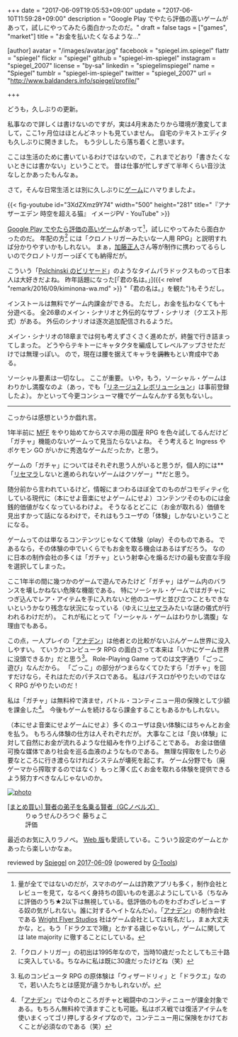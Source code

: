 +++
date = "2017-06-09T19:05:53+09:00"
update = "2017-06-10T11:59:28+09:00"
description = "Google Play でやたら評価の高いゲームがあって，試しにやってみたら面白かったのだ。"
draft = false
tags = ["games", "market"]
title = "お金を払いたくなるような..."

[author]
  avatar = "/images/avatar.jpg"
  facebook = "spiegel.im.spiegel"
  flattr = "spiegel"
  flickr = "spiegel"
  github = "spiegel-im-spiegel"
  instagram = "spiegel_2007"
  license = "by-sa"
  linkedin = "spiegelimspiegel"
  name = "Spiegel"
  tumblr = "spiegel-im-spiegel"
  twitter = "spiegel_2007"
  url = "http://www.baldanders.info/spiegel/profile/"

+++

どうも，久しぶりの更新。

私事なので詳しくは書けないのですが，実は4月末あたりから環境が激変してまして，ここ1ヶ月位はほとんどネットも見ていません。
自宅のテキストエディタも久しぶりに開きました。
もう少ししたら落ち着くと思います。

ここは生活のために書いているわけではないので，これまでどおり「書きたくないときには書かない」ということで。
昔は仕事が忙しすぎて半年くらい音沙汰なしとかあったもんなぁ。

さて，そんな日常生活とは別に久しぶりに[ゲーム](https://another-eden.jp/ "アナザーエデン 時空を超える猫（アナデン）")にハマりましたよ。

{{< fig-youtube id="3XdZXmz9Y74" width="500" height="281" title="『アナザーエデン 時空を超える猫』 イメージPV - YouTube" >}}

[Google Play でやたら評価の高いゲーム](https://play.google.com/store/apps/details?id=net.wrightflyer.anothereden "アナザーエデン 時空を超える猫 - Google Play")があって[^dl]，試しにやってみたら面白かったのだ。
年配の方[^age] には「クロノトリガーみたいな一人用 RPG」と説明すれば分かりやすいかもしれない。
まぁ，[加藤正人]さん等が制作に携わってるらしいのでクロノトリガーっぽくても納得だが。

[^dl]: 量が全てではないのだが，スマホのゲームは詐欺アプリも多く，制作会社とレビューを見て，なるべく身持ちの固いものを選ぶようにしている（ちなみに評価のうち★2以下は無視している。低評価のものをわざわざレビューする奴の気がしれない。誰に対するヘイトなんだ`w`）。「[アナデン]」の制作会社である [Wright Flyer Studios] 社はゲーム会社としては有名だし，まぁ大丈夫かな，と。もう「ドラクエで3徹」とかする歳じゃないし，ゲームに関しては late majority に徹することにしている。
[^age]: 「クロノトリガー」の初出は1995年なので，当時10歳だったとしても三十路に突入している。ちなみに私は既に30歳だったけどね（笑）

こういう「[Polchinski のビリヤード](http://irobutsu.a.la9.jp/hardsf/timeparadox.html "物理学者によるタイムパラドックス分析")」のようなタイムパラドックスものって日本人は大好きだよね。
昨年話題になった[「君の名は。」]({{< relref "remark/2016/09/kiminona-wa.md" >}} "「君の名は。」を観た")もそうだし。

インストールは無料でゲーム内課金ができる。
ただし，お金を払わなくても十分遊べる。
全26章のメイン・シナリオと外伝的なサブ・シナリオ（クエスト形式）がある。
外伝のシナリオは逐次追加配信されるようだ。

メイン・シナリオの18章までは何も考えずさくさく進めたが，終盤で行き詰まってしまった。
どうやらテキトーにキャタクタを編成してレベルアップさせただけでは無理っぽい。
ので，現在は腰を据えてキャラを~~調教~~もとい育成中である。

ソーシャル要素は一切なし。
ここが重要。
いや，もう，ソーシャル・ゲームはわりかし満腹なのよ（あっ，でも「[リネージュ2 レボリューション](http://l2.netmarble.jp/)」は事前登録したよ）。
かといって今更コンシューマ機でゲームなんかする気もないし。

----

こっからは感想というか戯れ言。

1年半前に [MFF] をやり始めてからスマホ用の国産 RPG を色々試してるんだけど「ガチャ」機能のないゲームって見当たらないよね。
そう考えると Ingress やポケモン GO がいかに秀逸なゲームだったか，と思う。

ゲームの「ガチャ」についてはそれぞれ思う人がいると思うが，個人的には**「[リセマラ]しないと進められないゲームはクソゲー」**だと思う。

随分前から言われているけど，情報にまつわるほぼ全てのものがコモディティ化している現代に（本にせよ音楽にせよゲームにせよ）コンテンツそのものには金銭的価値がなくなっているわけよ。
そうなるとどこに（お金が取れる）価値を見出すかって話になるわけで，それはもうユーザの「体験」しかないということになる。

ゲームってのは単なるコンテンツじゃなくて体験（play）そのものである。
であるなら，その体験の中でいくらでもお金を取る機会はあるはずだろう。
なのに日本の制作会社の多くは「ガチャ」という射幸心を煽るだけの最も安直な手段を選択してしまった。

ここ1年半の間に幾つかのゲームで遊んでみたけど「ガチャ」はゲーム内のバランスを壊しかねない危険な機能である。
特にソーシャル・ゲームではガチャにつぎ込んでレア・アイテムを手に入れないと他のユーザと並び立つこともできないというかなり残念な状況になっている（ゆえに[リセマラ]みたいな謎の儀式が行われるわけだが）。
これが私にとって「ソーシャル・ゲームはわりかし満腹」な理由でもある。

[^gm]: 私のコンピュータ RPG の原体験は「ウィザードリィ」と「ドラクエ」なので，若い人たちとは感覚が違うかもしれないが。

この点，一人プレイの「[アナデン]」は他者との比較がないぶんゲーム世界に没入しやすい。
ていうかコンピュータ RPG の面白さって本来は「いかにゲーム世界に没頭できるか」だと思う[^gm]。
Role-Playing Game ってのは文字通り「ごっこ遊び」なんだから。
「ごっこ」の部分がつまらなくてひたすら「ガチャ」を回すだけなら，それはただのパチスロである。
私はパチスロがやりたいのではなく RPG がやりたいのだ！

私は「ガチャ」は無料枠で済ませ，バトル・コンティニュー用の保険として少額を課金した[^py]。
今後もゲームを続けるなら課金することもあるかもしれない。

[^py]: 「[アナデン]」では今のところガチャと戦闘中のコンティニューが課金対象である。もちろん無料枠で済ますことも可能。私はボス戦では復活アイテムを使いまくってゴリ押しするタイプなので，コンテニュー用に保険をかけておくことが必須なのである（笑）

（本にせよ音楽にせよゲームにせよ）多くのユーザは良い体験にはちゃんとお金を払う。
もちろん体験の仕方は人それぞれだが。
大事なことは「良い体験」に対して自然にお金が流れるような仕組みを作り上げることである。
お金は価値可換な媒体であり社会を巡る血液のようなものである。
無理な搾取をしたり必要なところに行き渡らなければシステムが壊死を起こす。
ゲーム分野でも（廃ゲーマから搾取するのではなく）もっと薄く広くお金を取れる体験を提供できるよう努力すべきなんじゃないのか。

[アナデン]: https://another-eden.jp/ "アナザーエデン 時空を超える猫（アナデン）"
[加藤正人]: https://ja.wikipedia.org/wiki/%E5%8A%A0%E8%97%A4%E6%AD%A3%E4%BA%BA_(%E3%82%B2%E3%83%BC%E3%83%A0%E3%82%AF%E3%83%AA%E3%82%A8%E3%82%A4%E3%82%BF%E3%83%BC) "加藤正人 (ゲームクリエイター) - Wikipedia"
[Wright Flyer Studios]: https://www.wrightflyer.net/
[MFF]: http://www.jp.square-enix.com/MOBIUSFF/ "MOBIUS FINAL FANTASY | SQUARE ENIX"
[リセマラ]: http://dic.nicovideo.jp/a/%E3%83%AA%E3%82%BB%E3%83%9E%E3%83%A9 "リセマラとは (リセマラとは) [単語記事] - ニコニコ大百科"

<div class="hreview" ><a class="item url" href="http://www.amazon.co.jp/exec/obidos/ASIN/B06XYM74MZ/baldandersinf-22/"><img src="https://images-fe.ssl-images-amazon.com/images/I/E1RAuHmAdES._SL160_.png" alt="photo" class="photo"  /></a><dl ><dt class="fn"><a class="item url" href="http://www.amazon.co.jp/exec/obidos/ASIN/B06XYM74MZ/baldandersinf-22/">[まとめ買い] 賢者の弟子を名乗る賢者（GCノベルズ）</a></dt><dd>りゅうせんひろつぐ 藤ちょこ </dd><dd> </dd><dd>評価<abbr class="rating" title="5"><img src="http://g-images.amazon.com/images/G/01/detail/stars-5-0.gif" alt="" /></abbr> </dd></dl><p class="similar"></p>
<p class="description">最近のお気に入りラノベ。 <a href="http://ncode.syosetu.com/n6829bd/">Web 版</a>も愛読している。こういう設定のゲームとかあったら楽しいかなぁ。</p>
<p class="gtools" >reviewed by <a href='#maker' class='reviewer'>Spiegel</a> on <abbr class="dtreviewed" title="2017-06-09">2017-06-09</abbr> (powered by <a href="http://www.goodpic.com/mt/aws/index.html" >G-Tools</a>)</p>
</div>
